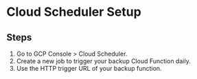 # Cloud Scheduler Setup

## Steps
1. Go to GCP Console > Cloud Scheduler.
2. Create a new job to trigger your backup Cloud Function daily.
3. Use the HTTP trigger URL of your backup function.
